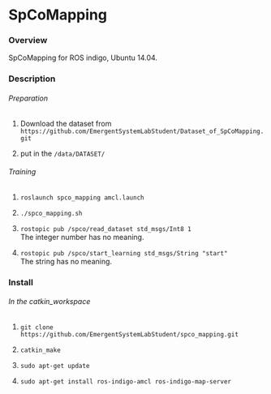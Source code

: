 # SpCoMapping

### Overview  
SpCoMapping for ROS indigo, Ubuntu 14.04.

### Description

###### Preparation

1. Download the dataset from `https://github.com/EmergentSystemLabStudent/Dataset_of_SpCoMapping.git`

2. put in the `/data/DATASET/`

###### Training

1. `roslaunch spco_mapping amcl.launch`

2. `./spco_mapping.sh`

3. `rostopic pub /spco/read_dataset std_msgs/Int8 1`  
The integer number has no meaning.

4. `rostopic pub /spco/start_learning std_msgs/String "start"`  
The string has no meaning.

### Install

###### In the catkin_workspace

1. `git clone https://github.com/EmergentSystemLabStudent/spco_mapping.git`

2. `catkin_make`

3. `sudo apt-get update`

4. `sudo apt-get install ros-indigo-amcl ros-indigo-map-server`
